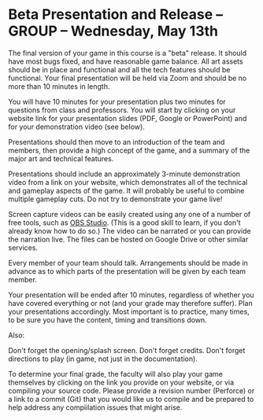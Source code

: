 # Beta Presentation and Release – GROUP – Wednesday, May 13th 
The final version of your game in this course is a "beta" release. It should have most bugs fixed, and have
reasonable game balance. All art assets should be in place and functional and all the tech features
should be functional. Your final presentation will be held via Zoom and should be no more than 10 minutes in length.

You will have 10 minutes for your presentation plus two minutes for questions from class
and professors. You will start by clicking on your website link for your presentation slides (PDF, Google or PowerPoint) and for your demonstration video (see below).

Presentations should then move to an introduction of the team and members, then provide a high concept of the game, and a summary of the major art and technical features.

Presentations should include an approximately 3-minute demonstration video from a link on your website, which demonstrates all of the technical and gameplay aspects of the game. It will probably be useful to combine multiple gameplay cuts. Do not try to demonstrate your game live!

Screen capture videos can be easily created using any one of a number of free tools, such as [OBS Studio](https://obsproject.com). (This is a good skill
to learn, if you don't already know how to do so.) The video can be narrated or you can provide the
narration live. The files can be hosted on Google Drive or other similar services.

Every member of your team should talk. Arrangements should be made in advance as to which parts of
the presentation will be given by each team member.

Your presentation will be ended after 10 minutes, regardless of whether you have covered everything or
not (and your grade may therefore suffer). Plan your presentations accordingly. Most important is to
practice, many times, to be sure you have the content, timing and transitions down.

Also:

Don't forget the opening/splash screen. Don't forget credits.
Don't forget directions to play (in game, not just in the documentation).

To determine your final grade, the faculty will also play your game themselves by clicking on the link you provide on your website, or via compiling your source code. Please provide a revision number (Perforce) or a link to a commit (Git) that you would like us to compile and be prepared to help address any compiilation issues that might arise. 

